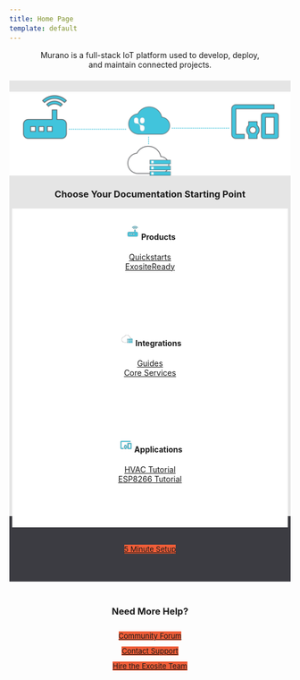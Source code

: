 ```yaml
---
title: Home Page
template: default
---
```

[//]: <> (icons from https://material.io/icons/)

<div style="text-align:center; margin-bottom:20px; padding-left:50px; padding-right:50px;">
Murano is a full-stack IoT platform used to develop, deploy, and maintain connected projects.
</div>

<div class="row" style="background-color: #E5E5E5; padding-top:20px;">
    <div class="col-sm-12" style="margin-bottom:20px;">
        <img src="/assets/simple-iot-diagram.png" alt="" class="img-responsive" style="display:block; margin:auto;">
    </div>
    <h3 style="text-align: center;">Choose Your Documentation Starting Point</h3>
    <div class="col-sm-4" style="padding-right:5px; padding-left:5px;">
        <div style="font-color:#0; background-color:#ffffff; padding-top:10px; height:180px; overflow:hidden; z-index:1; position:relative;">
            <h4 style="text-align:center;"><img src="/assets/ic_router_exo_300px.png" width=30px><span>Products</span></h4>
            <div style="text-align:center;">
                <a href="/quickstarts/">Quickstarts</a><br/>
                <a href="development/exositeready/">ExositeReady</a><br/>
            </div>
        </div>
    </div>
    <div class="col-sm-4" style="padding-right:5px; padding-left:5px;">
        <div style="font-color:#0; background-color:#ffffff; padding-top:10px; height:180px; overflow:hidden; z-index:1; position:relative;">
            <h4 style="text-align:center;"><img src="/assets/ic_cloudintegration_exo_300px.png" width=30px><span>Integrations</span></h4>
            <div style="text-align:center;">
                <a href="/guides/">Guides</a><br/>
                <a href="/reference/services/">Core Services</a><br/>
            </div>
        </div>
    </div>
    <div class="col-sm-4" style="padding-right:5px; padding-left:5px;">
        <div style="font-color:#0; background-color:#ffffff; padding-top:10px; height:180px; overflow:hidden; z-index:1; position:relative; text-align:center;">
            <h4><img src="/assets/ic_devices_other_exo_300px.png" width=30px><span>Applications</span></h4>
            <div style="text-align:center;">
                <a href="/tutorials/hvac-tutorial/">HVAC Tutorial</a><br/>
                <a href="/tutorials/esp8266-tutorial/">ESP8266 Tutorial</a><br/>
            </div> 
        </div>
    </div>
</div>
<div class="row" style="background-color: #3c3c42; position:relative; top:-20px;">
    <div style="text-align:center; padding:50px;">
        <a href="/quickstarts/lightbulb/" class="btn btn-info" role="button" style="background-color: #ef5d38; font-size:small; margin-top:20px;">5 Minute Setup</a>
    </div>
</div>


<div class="row help">
    <div class="help-title col-sm-12" style="text-align:center; margin-bottom:20px;">
        <h3>Need More Help?</h3>
    </div>
    <div class="btn-help btn-bottom col-sm-4" style="text-align:center; padding:5px;">
        <a href="https://community.exosite.com/" class="btn btn-primary" style="background-color: #ef5d38; font-size:small;" target="_blank">Community Forum</a>
    </div>
    <div class="btn-help btn-bottom col-sm-4" style="text-align:center; padding:5px;">
        <a href="https://support.exosite.com/" class="btn btn-primary" style="background-color: #ef5d38; font-size:small;" target="_blank">Contact Support</a>
    </div>
    <div class="btn-help btn-bottom col-sm-4" style="text-align:center; padding:5px;">
        <a href="http://info.exosite.com/sales-contact" class="btn btn-primary" style="background-color: #ef5d38; font-size:small;" target="_blank">Hire the Exosite Team</a>
    </div>
</div>